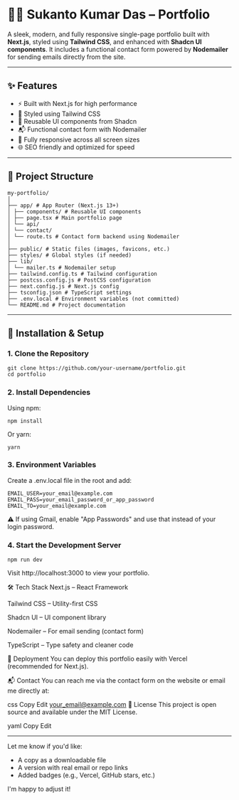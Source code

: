 # 🧑‍💻 Sukanto Kumar Das – Portfolio

A sleek, modern, and fully responsive single-page portfolio built with **Next.js**, styled using **Tailwind CSS**, and enhanced with **Shadcn UI components**. It includes a functional contact form powered by **Nodemailer** for sending emails directly from the site.

---

## ✨ Features

- ⚡ Built with Next.js for high performance
- 💅 Styled using Tailwind CSS
- 🧱 Reusable UI components from Shadcn
- 📬 Functional contact form with Nodemailer
- 📱 Fully responsive across all screen sizes
- 🌐 SEO friendly and optimized for speed

---

## 📁 Project Structure

```
my-portfolio/
│
├── app/ # App Router (Next.js 13+)
│ ├── components/ # Reusable UI components
│ ├── page.tsx # Main portfolio page
│ └── api/
│ └── contact/
│ └── route.ts # Contact form backend using Nodemailer
│
├── public/ # Static files (images, favicons, etc.)
├── styles/ # Global styles (if needed)
├── lib/
│ └── mailer.ts # Nodemailer setup
├── tailwind.config.ts # Tailwind configuration
├── postcss.config.js # PostCSS configuration
├── next.config.js # Next.js config
├── tsconfig.json # TypeScript settings
├── .env.local # Environment variables (not committed)
└── README.md # Project documentation
```

---

## 🧩 Installation & Setup

### 1. Clone the Repository

```
git clone https://github.com/your-username/portfolio.git
cd portfolio
```

### 2. Install Dependencies

Using npm:

```
npm install
```
Or yarn:
```
yarn
```
### 3. Environment Variables
Create a .env.local file in the root and add:
```
EMAIL_USER=your_email@example.com
EMAIL_PASS=your_email_password_or_app_password
EMAIL_TO=your_email@example.com
```

⚠️ If using Gmail, enable "App Passwords" and use that instead of your login password.

### 4. Start the Development Server

```
npm run dev
```
Visit http://localhost:3000 to view your portfolio.

🛠 Tech Stack
Next.js – React Framework

Tailwind CSS – Utility-first CSS

Shadcn UI – UI component library

Nodemailer – For email sending (contact form)

TypeScript – Type safety and cleaner code

🧪 Deployment
You can deploy this portfolio easily with Vercel (recommended for Next.js).

📬 Contact
You can reach me via the contact form on the website or email me directly at:

css
Copy
Edit
your_email@example.com
📄 License
This project is open source and available under the MIT License.

yaml
Copy
Edit

---

Let me know if you'd like:
- A copy as a downloadable file
- A version with real email or repo links
- Added badges (e.g., Vercel, GitHub stars, etc.)

I'm happy to adjust it!
